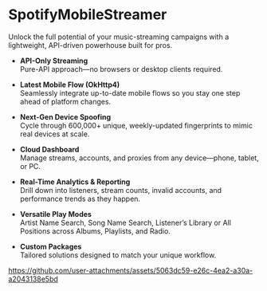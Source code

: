 # SpotifyMobileStreamer
Unlock the full potential of your music-streaming campaigns with a lightweight, API-driven powerhouse built for pros.


- **API-Only Streaming**  
  Pure-API approach—no browsers or desktop clients required.

- **Latest Mobile Flow (OkHttp4)**  
  Seamlessly integrate up-to-date mobile flows so you stay one step ahead of platform changes.

- **Next-Gen Device Spoofing**  
  Cycle through 600,000+ unique, weekly-updated fingerprints to mimic real devices at scale.

- **Cloud Dashboard**  
  Manage streams, accounts, and proxies from any device—phone, tablet, or PC.

- **Real-Time Analytics & Reporting**  
  Drill down into listeners, stream counts, invalid accounts, and performance trends as they happen.

- **Versatile Play Modes**  
  Artist Name Search, Song Name Search, Listener’s Library or All Positions across Albums, Playlists, and Radio.

- **Custom Packages**  
  Tailored solutions designed to match your unique workflow.


https://github.com/user-attachments/assets/5063dc59-e26c-4ea2-a30a-a2043138e5bd

